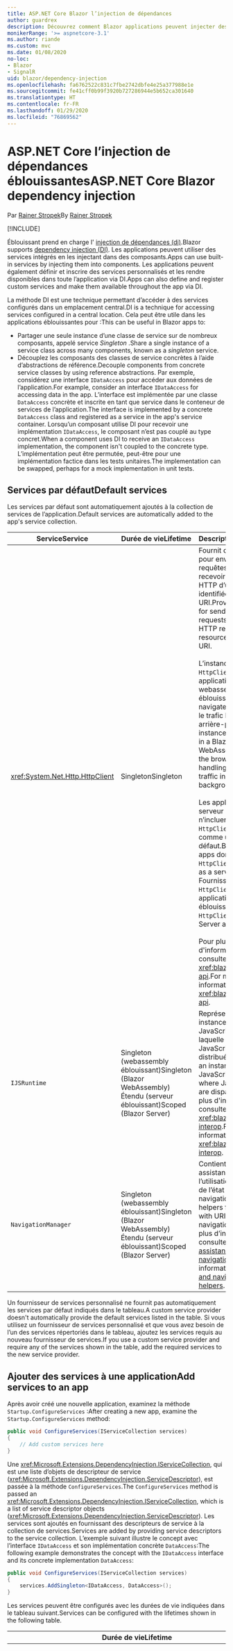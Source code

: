 ```yaml
---
title: ASP.NET Core Blazor l’injection de dépendances
author: guardrex
description: Découvrez comment Blazor applications peuvent injecter des services dans des composants.
monikerRange: '>= aspnetcore-3.1'
ms.author: riande
ms.custom: mvc
ms.date: 01/08/2020
no-loc:
- Blazor
- SignalR
uid: blazor/dependency-injection
ms.openlocfilehash: fa6762522c831c7fbe2742dbfe4e25a377988e1e
ms.sourcegitcommit: fe41cff0b99f3920b727286944e5b652ca301640
ms.translationtype: HT
ms.contentlocale: fr-FR
ms.lasthandoff: 01/29/2020
ms.locfileid: "76869562"
---
```

# <a name="aspnet-core-blazor-dependency-injection"></a><span data-ttu-id="3e890-103">ASP.NET Core l’injection de dépendances éblouissantes</span><span class="sxs-lookup"><span data-stu-id="3e890-103">ASP.NET Core Blazor dependency injection</span></span>

<span data-ttu-id="3e890-104">Par [Rainer Stropek](https://www.timecockpit.com)</span><span class="sxs-lookup"><span data-stu-id="3e890-104">By [Rainer Stropek](https://www.timecockpit.com)</span></span>

[!INCLUDE[](~/includes/blazorwasm-preview-notice.md)]

<span data-ttu-id="3e890-105">Éblouissant prend en charge l' [injection de dépendances (di)](xref:fundamentals/dependency-injection).</span><span class="sxs-lookup"><span data-stu-id="3e890-105">Blazor supports [dependency injection (DI)](xref:fundamentals/dependency-injection).</span></span> <span data-ttu-id="3e890-106">Les applications peuvent utiliser des services intégrés en les injectant dans des composants.</span><span class="sxs-lookup"><span data-stu-id="3e890-106">Apps can use built-in services by injecting them into components.</span></span> <span data-ttu-id="3e890-107">Les applications peuvent également définir et inscrire des services personnalisés et les rendre disponibles dans toute l’application via DI.</span><span class="sxs-lookup"><span data-stu-id="3e890-107">Apps can also define and register custom services and make them available throughout the app via DI.</span></span>

<span data-ttu-id="3e890-108">La méthode DI est une technique permettant d’accéder à des services configurés dans un emplacement central.</span><span class="sxs-lookup"><span data-stu-id="3e890-108">DI is a technique for accessing services configured in a central location.</span></span> <span data-ttu-id="3e890-109">Cela peut être utile dans les applications éblouissantes pour :</span><span class="sxs-lookup"><span data-stu-id="3e890-109">This can be useful in Blazor apps to:</span></span>

* <span data-ttu-id="3e890-110">Partager une seule instance d’une classe de service sur de nombreux composants, appelé service *Singleton* .</span><span class="sxs-lookup"><span data-stu-id="3e890-110">Share a single instance of a service class across many components, known as a *singleton* service.</span></span>
* <span data-ttu-id="3e890-111">Découplez les composants des classes de service concrètes à l’aide d’abstractions de référence.</span><span class="sxs-lookup"><span data-stu-id="3e890-111">Decouple components from concrete service classes by using reference abstractions.</span></span> <span data-ttu-id="3e890-112">Par exemple, considérez une interface `IDataAccess` pour accéder aux données de l’application.</span><span class="sxs-lookup"><span data-stu-id="3e890-112">For example, consider an interface `IDataAccess` for accessing data in the app.</span></span> <span data-ttu-id="3e890-113">L’interface est implémentée par une classe `DataAccess` concrète et inscrite en tant que service dans le conteneur de services de l’application.</span><span class="sxs-lookup"><span data-stu-id="3e890-113">The interface is implemented by a concrete `DataAccess` class and registered as a service in the app's service container.</span></span> <span data-ttu-id="3e890-114">Lorsqu’un composant utilise DI pour recevoir une implémentation `IDataAccess`, le composant n’est pas couplé au type concret.</span><span class="sxs-lookup"><span data-stu-id="3e890-114">When a component uses DI to receive an `IDataAccess` implementation, the component isn't coupled to the concrete type.</span></span> <span data-ttu-id="3e890-115">L’implémentation peut être permutée, peut-être pour une implémentation factice dans les tests unitaires.</span><span class="sxs-lookup"><span data-stu-id="3e890-115">The implementation can be swapped, perhaps for a mock implementation in unit tests.</span></span>

## <a name="default-services"></a><span data-ttu-id="3e890-116">Services par défaut</span><span class="sxs-lookup"><span data-stu-id="3e890-116">Default services</span></span>

<span data-ttu-id="3e890-117">Les services par défaut sont automatiquement ajoutés à la collection de services de l’application.</span><span class="sxs-lookup"><span data-stu-id="3e890-117">Default services are automatically added to the app's service collection.</span></span>

| <span data-ttu-id="3e890-118">Service</span><span class="sxs-lookup"><span data-stu-id="3e890-118">Service</span></span> | <span data-ttu-id="3e890-119">Durée de vie</span><span class="sxs-lookup"><span data-stu-id="3e890-119">Lifetime</span></span> | <span data-ttu-id="3e890-120">Description</span><span class="sxs-lookup"><span data-stu-id="3e890-120">Description</span></span> |
| ------- | -------- | ----------- |
| <xref:System.Net.Http.HttpClient> | <span data-ttu-id="3e890-121">Singleton</span><span class="sxs-lookup"><span data-stu-id="3e890-121">Singleton</span></span> | <span data-ttu-id="3e890-122">Fournit des méthodes pour envoyer des requêtes HTTP et recevoir des réponses HTTP d’une ressource identifiée par un URI.</span><span class="sxs-lookup"><span data-stu-id="3e890-122">Provides methods for sending HTTP requests and receiving HTTP responses from a resource identified by a URI.</span></span><br><br><span data-ttu-id="3e890-123">L’instance de `HttpClient` dans une application de webassembly éblouissant utilise le navigateur pour gérer le trafic HTTP en arrière-plan.</span><span class="sxs-lookup"><span data-stu-id="3e890-123">The instance of `HttpClient` in a Blazor WebAssembly app uses the browser for handling the HTTP traffic in the background.</span></span><br><br><span data-ttu-id="3e890-124">Les applications serveur éblouissantes n’incluent pas une `HttpClient` configurée comme un service par défaut.</span><span class="sxs-lookup"><span data-stu-id="3e890-124">Blazor Server apps don't include an `HttpClient` configured as a service by default.</span></span> <span data-ttu-id="3e890-125">Fournissez une `HttpClient` à une application de serveur éblouissante.</span><span class="sxs-lookup"><span data-stu-id="3e890-125">Provide an `HttpClient` to a Blazor Server app.</span></span><br><br><span data-ttu-id="3e890-126">Pour plus d'informations, consultez <xref:blazor/call-web-api>.</span><span class="sxs-lookup"><span data-stu-id="3e890-126">For more information, see <xref:blazor/call-web-api>.</span></span> |
| `IJSRuntime` | <span data-ttu-id="3e890-127">Singleton (webassembly éblouissant)</span><span class="sxs-lookup"><span data-stu-id="3e890-127">Singleton (Blazor WebAssembly)</span></span><br><span data-ttu-id="3e890-128">Étendu (serveur éblouissant)</span><span class="sxs-lookup"><span data-stu-id="3e890-128">Scoped (Blazor Server)</span></span> | <span data-ttu-id="3e890-129">Représente une instance d’un Runtime JavaScript dans laquelle les appels JavaScript sont distribués.</span><span class="sxs-lookup"><span data-stu-id="3e890-129">Represents an instance of a JavaScript runtime where JavaScript calls are dispatched.</span></span> <span data-ttu-id="3e890-130">Pour plus d'informations, consultez <xref:blazor/javascript-interop>.</span><span class="sxs-lookup"><span data-stu-id="3e890-130">For more information, see <xref:blazor/javascript-interop>.</span></span> |
| `NavigationManager` | <span data-ttu-id="3e890-131">Singleton (webassembly éblouissant)</span><span class="sxs-lookup"><span data-stu-id="3e890-131">Singleton (Blazor WebAssembly)</span></span><br><span data-ttu-id="3e890-132">Étendu (serveur éblouissant)</span><span class="sxs-lookup"><span data-stu-id="3e890-132">Scoped (Blazor Server)</span></span> | <span data-ttu-id="3e890-133">Contient des assistances pour l’utilisation des URI et de l’état de navigation.</span><span class="sxs-lookup"><span data-stu-id="3e890-133">Contains helpers for working with URIs and navigation state.</span></span> <span data-ttu-id="3e890-134">Pour plus d’informations, consultez [URI et assistance de l’état de navigation](xref:blazor/routing#uri-and-navigation-state-helpers).</span><span class="sxs-lookup"><span data-stu-id="3e890-134">For more information, see [URI and navigation state helpers](xref:blazor/routing#uri-and-navigation-state-helpers).</span></span> |

<span data-ttu-id="3e890-135">Un fournisseur de services personnalisé ne fournit pas automatiquement les services par défaut indiqués dans le tableau.</span><span class="sxs-lookup"><span data-stu-id="3e890-135">A custom service provider doesn't automatically provide the default services listed in the table.</span></span> <span data-ttu-id="3e890-136">Si vous utilisez un fournisseur de services personnalisé et que vous avez besoin de l’un des services répertoriés dans le tableau, ajoutez les services requis au nouveau fournisseur de services.</span><span class="sxs-lookup"><span data-stu-id="3e890-136">If you use a custom service provider and require any of the services shown in the table, add the required services to the new service provider.</span></span>

## <a name="add-services-to-an-app"></a><span data-ttu-id="3e890-137">Ajouter des services à une application</span><span class="sxs-lookup"><span data-stu-id="3e890-137">Add services to an app</span></span>

<span data-ttu-id="3e890-138">Après avoir créé une nouvelle application, examinez la méthode `Startup.ConfigureServices` :</span><span class="sxs-lookup"><span data-stu-id="3e890-138">After creating a new app, examine the `Startup.ConfigureServices` method:</span></span>

```csharp
public void ConfigureServices(IServiceCollection services)
{
    // Add custom services here
}
```

<span data-ttu-id="3e890-139">Une <xref:Microsoft.Extensions.DependencyInjection.IServiceCollection>, qui est une liste d’objets de descripteur de service (<xref:Microsoft.Extensions.DependencyInjection.ServiceDescriptor>), est passée à la méthode `ConfigureServices`.</span><span class="sxs-lookup"><span data-stu-id="3e890-139">The `ConfigureServices` method is passed an <xref:Microsoft.Extensions.DependencyInjection.IServiceCollection>, which is a list of service descriptor objects (<xref:Microsoft.Extensions.DependencyInjection.ServiceDescriptor>).</span></span> <span data-ttu-id="3e890-140">Les services sont ajoutés en fournissant des descripteurs de service à la collection de services.</span><span class="sxs-lookup"><span data-stu-id="3e890-140">Services are added by providing service descriptors to the service collection.</span></span> <span data-ttu-id="3e890-141">L’exemple suivant illustre le concept avec l’interface `IDataAccess` et son implémentation concrète `DataAccess`:</span><span class="sxs-lookup"><span data-stu-id="3e890-141">The following example demonstrates the concept with the `IDataAccess` interface and its concrete implementation `DataAccess`:</span></span>

```csharp
public void ConfigureServices(IServiceCollection services)
{
    services.AddSingleton<IDataAccess, DataAccess>();
}
```

<span data-ttu-id="3e890-142">Les services peuvent être configurés avec les durées de vie indiquées dans le tableau suivant.</span><span class="sxs-lookup"><span data-stu-id="3e890-142">Services can be configured with the lifetimes shown in the following table.</span></span>

| <span data-ttu-id="3e890-143">Durée de vie</span><span class="sxs-lookup"><span data-stu-id="3e890-143">Lifetime</span></span> | <span data-ttu-id="3e890-144">Description</span><span class="sxs-lookup"><span data-stu-id="3e890-144">Description</span></span> |
| -------- | ----------- |
| <xref:Microsoft.Extensions.DependencyInjection.ServiceDescriptor.Scoped*> | Blazor<span data-ttu-id="3e890-145"> applications webassembly n’ont pas actuellement de concept d’étendues DI.</span><span class="sxs-lookup"><span data-stu-id="3e890-145"> WebAssembly apps don't currently have a concept of DI scopes.</span></span> <span data-ttu-id="3e890-146">les services inscrits au `Scoped`se comportent comme des services `Singleton`.</span><span class="sxs-lookup"><span data-stu-id="3e890-146">`Scoped`-registered services behave like `Singleton` services.</span></span> <span data-ttu-id="3e890-147">Toutefois, le modèle d’hébergement de serveur Blazor prend en charge la durée de vie `Scoped`.</span><span class="sxs-lookup"><span data-stu-id="3e890-147">However, the Blazor Server hosting model supports the `Scoped` lifetime.</span></span> <span data-ttu-id="3e890-148">Dans les applications Blazor Server, l’inscription d’un service étendu est limitée à la *connexion*.</span><span class="sxs-lookup"><span data-stu-id="3e890-148">In Blazor Server apps, a scoped service registration is scoped to the *connection*.</span></span> <span data-ttu-id="3e890-149">Pour cette raison, il est préférable d’utiliser les services délimités pour les services qui doivent être étendus à l’utilisateur actuel, même si l’objectif actuel est d’exécuter côté client dans le navigateur.</span><span class="sxs-lookup"><span data-stu-id="3e890-149">For this reason, using scoped services is preferred for services that should be scoped to the current user, even if the current intent is to run client-side in the browser.</span></span> |
| <xref:Microsoft.Extensions.DependencyInjection.ServiceDescriptor.Singleton*> | <span data-ttu-id="3e890-150">DI crée une *seule instance* du service.</span><span class="sxs-lookup"><span data-stu-id="3e890-150">DI creates a *single instance* of the service.</span></span> <span data-ttu-id="3e890-151">Tous les composants qui requièrent un service `Singleton` reçoivent une instance du même service.</span><span class="sxs-lookup"><span data-stu-id="3e890-151">All components requiring a `Singleton` service receive an instance of the same service.</span></span> |
| <xref:Microsoft.Extensions.DependencyInjection.ServiceDescriptor.Transient*> | <span data-ttu-id="3e890-152">Chaque fois qu’un composant obtient une instance d’un service `Transient` à partir du conteneur de service, il reçoit une *nouvelle instance* du service.</span><span class="sxs-lookup"><span data-stu-id="3e890-152">Whenever a component obtains an instance of a `Transient` service from the service container, it receives a *new instance* of the service.</span></span> |

<span data-ttu-id="3e890-153">Le système DI est basé sur le système DI dans ASP.NET Core.</span><span class="sxs-lookup"><span data-stu-id="3e890-153">The DI system is based on the DI system in ASP.NET Core.</span></span> <span data-ttu-id="3e890-154">Pour plus d'informations, consultez <xref:fundamentals/dependency-injection>.</span><span class="sxs-lookup"><span data-stu-id="3e890-154">For more information, see <xref:fundamentals/dependency-injection>.</span></span>

## <a name="request-a-service-in-a-component"></a><span data-ttu-id="3e890-155">Demander un service dans un composant</span><span class="sxs-lookup"><span data-stu-id="3e890-155">Request a service in a component</span></span>

<span data-ttu-id="3e890-156">Une fois les services ajoutés à la collection de services, injectez les services dans les composants à l’aide de l' [\@injecter](xref:mvc/views/razor#inject) la directive Razor.</span><span class="sxs-lookup"><span data-stu-id="3e890-156">After services are added to the service collection, inject the services into the components using the [\@inject](xref:mvc/views/razor#inject) Razor directive.</span></span> <span data-ttu-id="3e890-157">`@inject` a deux paramètres :</span><span class="sxs-lookup"><span data-stu-id="3e890-157">`@inject` has two parameters:</span></span>

* <span data-ttu-id="3e890-158">Tapez &ndash; le type du service à injecter.</span><span class="sxs-lookup"><span data-stu-id="3e890-158">Type &ndash; The type of the service to inject.</span></span>
* <span data-ttu-id="3e890-159">Propriété &ndash; le nom de la propriété qui reçoit le service d’application injecté.</span><span class="sxs-lookup"><span data-stu-id="3e890-159">Property &ndash; The name of the property receiving the injected app service.</span></span> <span data-ttu-id="3e890-160">La propriété ne nécessite pas de création manuelle.</span><span class="sxs-lookup"><span data-stu-id="3e890-160">The property doesn't require manual creation.</span></span> <span data-ttu-id="3e890-161">Le compilateur crée la propriété.</span><span class="sxs-lookup"><span data-stu-id="3e890-161">The compiler creates the property.</span></span>

<span data-ttu-id="3e890-162">Pour plus d'informations, consultez <xref:mvc/views/dependency-injection>.</span><span class="sxs-lookup"><span data-stu-id="3e890-162">For more information, see <xref:mvc/views/dependency-injection>.</span></span>

<span data-ttu-id="3e890-163">Utilisez plusieurs instructions `@inject` pour injecter différents services.</span><span class="sxs-lookup"><span data-stu-id="3e890-163">Use multiple `@inject` statements to inject different services.</span></span>

<span data-ttu-id="3e890-164">L'exemple suivant montre comment utiliser `@inject`.</span><span class="sxs-lookup"><span data-stu-id="3e890-164">The following example shows how to use `@inject`.</span></span> <span data-ttu-id="3e890-165">Le service qui implémente `Services.IDataAccess` est injecté dans la `DataRepository`de propriété du composant.</span><span class="sxs-lookup"><span data-stu-id="3e890-165">The service implementing `Services.IDataAccess` is injected into the component's property `DataRepository`.</span></span> <span data-ttu-id="3e890-166">Notez que le code utilise uniquement l’abstraction `IDataAccess` :</span><span class="sxs-lookup"><span data-stu-id="3e890-166">Note how the code is only using the `IDataAccess` abstraction:</span></span>

[!code-razor[](dependency-injection/samples_snapshot/3.x/CustomerList.razor?highlight=2-3,23)]

<span data-ttu-id="3e890-167">En interne, la propriété générée (`DataRepository`) utilise l’attribut `InjectAttribute`.</span><span class="sxs-lookup"><span data-stu-id="3e890-167">Internally, the generated property (`DataRepository`) uses the `InjectAttribute` attribute.</span></span> <span data-ttu-id="3e890-168">En règle générale, cet attribut n’est pas utilisé directement.</span><span class="sxs-lookup"><span data-stu-id="3e890-168">Typically, this attribute isn't used directly.</span></span> <span data-ttu-id="3e890-169">Si une classe de base est requise pour les composants et les propriétés injectées sont également requises pour la classe de base, ajoutez manuellement l' `InjectAttribute`:</span><span class="sxs-lookup"><span data-stu-id="3e890-169">If a base class is required for components and injected properties are also required for the base class, manually add the `InjectAttribute`:</span></span>

```csharp
public class ComponentBase : IComponent
{
    // DI works even if using the InjectAttribute in a component's base class.
    [Inject]
    protected IDataAccess DataRepository { get; set; }
    ...
}
```

<span data-ttu-id="3e890-170">Dans les composants dérivés de la classe de base, la directive `@inject` n’est pas obligatoire.</span><span class="sxs-lookup"><span data-stu-id="3e890-170">In components derived from the base class, the `@inject` directive isn't required.</span></span> <span data-ttu-id="3e890-171">Le `InjectAttribute` de la classe de base est suffisant :</span><span class="sxs-lookup"><span data-stu-id="3e890-171">The `InjectAttribute` of the base class is sufficient:</span></span>

```razor
@page "/demo"
@inherits ComponentBase

<h1>Demo Component</h1>
```

## <a name="use-di-in-services"></a><span data-ttu-id="3e890-172">Utiliser DI dans les services</span><span class="sxs-lookup"><span data-stu-id="3e890-172">Use DI in services</span></span>

<span data-ttu-id="3e890-173">Les services complexes peuvent nécessiter des services supplémentaires.</span><span class="sxs-lookup"><span data-stu-id="3e890-173">Complex services might require additional services.</span></span> <span data-ttu-id="3e890-174">Dans l’exemple précédent, `DataAccess` peut nécessiter le service `HttpClient` par défaut.</span><span class="sxs-lookup"><span data-stu-id="3e890-174">In the prior example, `DataAccess` might require the `HttpClient` default service.</span></span> <span data-ttu-id="3e890-175">`@inject` (ou le `InjectAttribute`) ne peut pas être utilisé dans les services.</span><span class="sxs-lookup"><span data-stu-id="3e890-175">`@inject` (or the `InjectAttribute`) isn't available for use in services.</span></span> <span data-ttu-id="3e890-176">L' *injection de constructeur* doit être utilisée à la place.</span><span class="sxs-lookup"><span data-stu-id="3e890-176">*Constructor injection* must be used instead.</span></span> <span data-ttu-id="3e890-177">Les services requis sont ajoutés en ajoutant des paramètres au constructeur du service.</span><span class="sxs-lookup"><span data-stu-id="3e890-177">Required services are added by adding parameters to the service's constructor.</span></span> <span data-ttu-id="3e890-178">Lorsque DI crée le service, il reconnaît les services dont il a besoin dans le constructeur et les fournit en conséquence.</span><span class="sxs-lookup"><span data-stu-id="3e890-178">When DI creates the service, it recognizes the services it requires in the constructor and provides them accordingly.</span></span>

```csharp
public class DataAccess : IDataAccess
{
    // The constructor receives an HttpClient via dependency
    // injection. HttpClient is a default service.
    public DataAccess(HttpClient client)
    {
        ...
    }
}
```

<span data-ttu-id="3e890-179">Conditions préalables pour l’injection de constructeur :</span><span class="sxs-lookup"><span data-stu-id="3e890-179">Prerequisites for constructor injection:</span></span>

* <span data-ttu-id="3e890-180">Un constructeur doit exister dont les arguments peuvent tous être remplis par DI.</span><span class="sxs-lookup"><span data-stu-id="3e890-180">One constructor must exist whose arguments can all be fulfilled by DI.</span></span> <span data-ttu-id="3e890-181">Les paramètres supplémentaires non couverts par DI sont autorisés s’ils spécifient des valeurs par défaut.</span><span class="sxs-lookup"><span data-stu-id="3e890-181">Additional parameters not covered by DI are allowed if they specify default values.</span></span>
* <span data-ttu-id="3e890-182">Le constructeur applicable doit être *public*.</span><span class="sxs-lookup"><span data-stu-id="3e890-182">The applicable constructor must be *public*.</span></span>
* <span data-ttu-id="3e890-183">Un constructeur applicable doit exister.</span><span class="sxs-lookup"><span data-stu-id="3e890-183">One applicable constructor must exist.</span></span> <span data-ttu-id="3e890-184">En cas d’ambiguïté, DI lève une exception.</span><span class="sxs-lookup"><span data-stu-id="3e890-184">In case of an ambiguity, DI throws an exception.</span></span>

## <a name="utility-base-component-classes-to-manage-a-di-scope"></a><span data-ttu-id="3e890-185">Classes de composants de base de l’utilitaire pour gérer une étendue DI</span><span class="sxs-lookup"><span data-stu-id="3e890-185">Utility base component classes to manage a DI scope</span></span>

<span data-ttu-id="3e890-186">Dans ASP.NET Core applications, les services délimités sont généralement étendus à la requête actuelle.</span><span class="sxs-lookup"><span data-stu-id="3e890-186">In ASP.NET Core apps, scoped services are typically scoped to the current request.</span></span> <span data-ttu-id="3e890-187">Une fois la demande terminée, tous les services délimités ou temporaires sont supprimés par le système DI.</span><span class="sxs-lookup"><span data-stu-id="3e890-187">After the request completes, any scoped or transient services are disposed by the DI system.</span></span> <span data-ttu-id="3e890-188">Dans les applications Blazor Server, l’étendue de la demande est limitée à la durée de la connexion client, ce qui peut entraîner des services transitoires et de portée de vie bien plus longs que prévu.</span><span class="sxs-lookup"><span data-stu-id="3e890-188">In Blazor Server apps, the request scope lasts for the duration of the client connection, which can result in transient and scoped services living much longer than expected.</span></span>

<span data-ttu-id="3e890-189">Pour étendre les services à la durée de vie d’un composant, vous pouvez utiliser les classes de base `OwningComponentBase` et `OwningComponentBase<TService>`.</span><span class="sxs-lookup"><span data-stu-id="3e890-189">To scope services to the lifetime of a component, you can use the `OwningComponentBase` and `OwningComponentBase<TService>` base classes.</span></span> <span data-ttu-id="3e890-190">Ces classes de base exposent une propriété `ScopedServices` de type `IServiceProvider` qui résolvent les services dont la portée est limitée à la durée de vie du composant.</span><span class="sxs-lookup"><span data-stu-id="3e890-190">These base classes expose a `ScopedServices` property of type `IServiceProvider` that resolve services that are scoped to the lifetime of the component.</span></span> <span data-ttu-id="3e890-191">Pour créer un composant qui hérite d’une classe de base dans Razor, utilisez la directive `@inherits`.</span><span class="sxs-lookup"><span data-stu-id="3e890-191">To author a component that inherits from a base class in Razor, use the `@inherits` directive.</span></span>

```razor
@page "/users"
@attribute [Authorize]
@inherits OwningComponentBase<Data.ApplicationDbContext>

<h1>Users (@Service.Users.Count())</h1>
<ul>
    @foreach (var user in Service.Users)
    {
        <li>@user.UserName</li>
    }
</ul>
```

> [!NOTE]
> <span data-ttu-id="3e890-192">Les services injectés dans le composant à l’aide de `@inject` ou le `InjectAttribute` ne sont pas créés dans l’étendue du composant et sont liés à l’étendue de la demande.</span><span class="sxs-lookup"><span data-stu-id="3e890-192">Services injected into the component using `@inject` or the `InjectAttribute` aren't created in the component's scope and are tied to the request scope.</span></span>

## <a name="additional-resources"></a><span data-ttu-id="3e890-193">Ressources supplémentaires</span><span class="sxs-lookup"><span data-stu-id="3e890-193">Additional resources</span></span>

* <xref:fundamentals/dependency-injection>
* <xref:mvc/views/dependency-injection>
